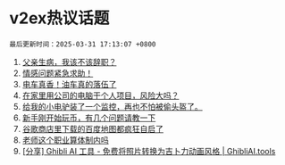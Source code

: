 # v2ex热议话题

`最后更新时间：2025-03-31 17:13:07 +0800`

1. [父亲生病，我该不该辞职？](https://www.v2ex.com/t/1122120)
1. [情感问题紧急求助！](https://www.v2ex.com/t/1122313)
1. [电车真香！油车真的落伍了](https://www.v2ex.com/t/1122214)
1. [在家里用公司的电脑干个人项目，风险大吗？](https://www.v2ex.com/t/1122092)
1. [给我的小电驴装了一个监控，再也不怕被偷头盔了。](https://www.v2ex.com/t/1122268)
1. [新手刚开始玩币，有几个问题请教一下](https://www.v2ex.com/t/1122172)
1. [谷歌商店里下载的百度地图都疯狂自启了](https://www.v2ex.com/t/1122159)
1. [老师这个职业算体制内吗](https://www.v2ex.com/t/1122204)
1. [[分享] Ghibli AI 工具 - 免费将照片转换为吉卜力动画风格 | GhibliAI.tools](https://www.v2ex.com/t/1122113)

